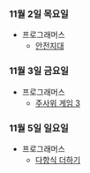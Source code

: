 ### 11월 2일 목요일

- 프로그래머스
  - [안전지대](https://github.com/sc303030/algorithm_practice/blob/09f775d6e95f7dae6adca5e3bdaabee61b939df1/%ED%94%84%EB%A1%9C%EA%B7%B8%EB%9E%98%EB%A8%B8%EC%8A%A4/%5B%ED%94%84%EB%A1%9C%EA%B7%B8%EB%9E%98%EB%A8%B8%EC%8A%A4%5D%20%EC%95%88%EC%A0%84%EC%A7%80%EB%8C%80%20%ED%8C%8C%EC%9D%B4%EC%8D%AC.md)

### 11월 3일 금요일

- 프로그래머스
  - [주사위 게임 3](https://github.com/sc303030/algorithm_practice/blob/e33ee4eb3fbc940e5a45427d93557aed2009e64a/%ED%94%84%EB%A1%9C%EA%B7%B8%EB%9E%98%EB%A8%B8%EC%8A%A4/%5B%ED%94%84%EB%A1%9C%EA%B7%B8%EB%9E%98%EB%A8%B8%EC%8A%A4%5D%20%EC%A3%BC%EC%82%AC%EC%9C%84%20%EA%B2%8C%EC%9E%84%203%20%ED%8C%8C%EC%9D%B4%EC%8D%AC.md)

### 11월 5일 일요일

- 프로그래머스
  - [다항식 더하기](https://github.com/sc303030/algorithm_practice/blob/840a38bbcd419c72e204ad7a905e15d5acf07311/%ED%94%84%EB%A1%9C%EA%B7%B8%EB%9E%98%EB%A8%B8%EC%8A%A4/%5B%ED%94%84%EB%A1%9C%EA%B7%B8%EB%9E%98%EB%A8%B8%EC%8A%A4%5D%20%EB%8B%A4%ED%95%AD%EC%8B%9D%20%EB%8D%94%ED%95%98%EA%B8%B0%20%ED%8C%8C%EC%9D%B4%EC%8D%AC.md)